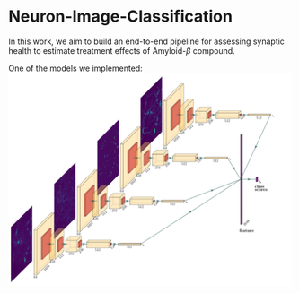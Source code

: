 # Neuron-Image-Classification

In this work, we aim to build an end-to-end pipeline for assessing synaptic health to estimate treatment effects of Amyloid-$\beta$ compound.


One of the models we implemented:
![Stacked ResNet](figures/Stacked_ResNet.jpg)
